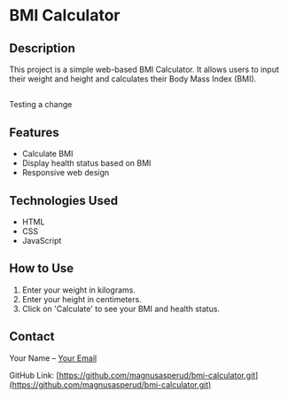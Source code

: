 # BMI Calculator

## Description
This project is a simple web-based BMI Calculator. It allows users to input their weight and height and calculates their Body Mass Index (BMI).

##
Testing a change

## Features
- Calculate BMI
- Display health status based on BMI
- Responsive web design

## Technologies Used
- HTML
- CSS
- JavaScript

## How to Use
1. Enter your weight in kilograms.
2. Enter your height in centimeters.
3. Click on 'Calculate' to see your BMI and health status.

## Contact
Your Name – [Your Email](mailto:your.email@example.com)

GitHub Link: [https://github.com/magnusasperud/bmi-calculator.git](https://github.com/magnusasperud/bmi-calculator.git)
